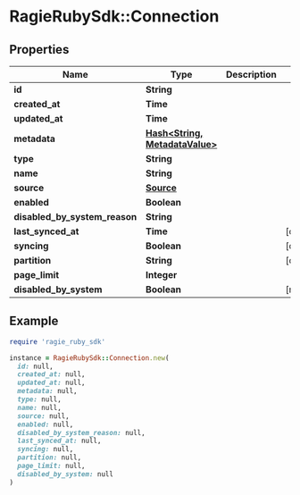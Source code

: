 # RagieRubySdk::Connection

## Properties

| Name | Type | Description | Notes |
| ---- | ---- | ----------- | ----- |
| **id** | **String** |  |  |
| **created_at** | **Time** |  |  |
| **updated_at** | **Time** |  |  |
| **metadata** | [**Hash&lt;String, MetadataValue&gt;**](MetadataValue.md) |  |  |
| **type** | **String** |  |  |
| **name** | **String** |  |  |
| **source** | [**Source**](Source.md) |  |  |
| **enabled** | **Boolean** |  |  |
| **disabled_by_system_reason** | **String** |  |  |
| **last_synced_at** | **Time** |  | [optional] |
| **syncing** | **Boolean** |  | [optional] |
| **partition** | **String** |  | [optional] |
| **page_limit** | **Integer** |  |  |
| **disabled_by_system** | **Boolean** |  | [readonly] |

## Example

```ruby
require 'ragie_ruby_sdk'

instance = RagieRubySdk::Connection.new(
  id: null,
  created_at: null,
  updated_at: null,
  metadata: null,
  type: null,
  name: null,
  source: null,
  enabled: null,
  disabled_by_system_reason: null,
  last_synced_at: null,
  syncing: null,
  partition: null,
  page_limit: null,
  disabled_by_system: null
)
```

